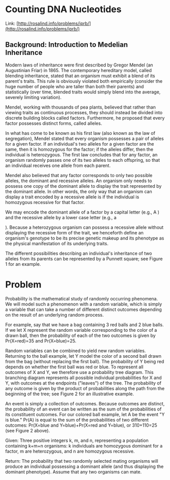 
# Counting DNA Nucleotides

Link: [http://rosalind.info/problems/iprb/](http://rosalind.info/problems/iprb/)

## Background: Introduction to Medelian Inheritance

Modern laws of inheritance were first described by Gregor Mendel (an Augustinian Friar) in 1865. The contemporary hereditary model, called blending inheritance, stated that an organism must exhibit a blend of its parent's traits. This rule is obviously violated both empirically (consider the huge number of people who are taller than both their parents) and statistically (over time, blended traits would simply blend into the average, severely limiting variation).

Mendel, working with thousands of pea plants, believed that rather than viewing traits as continuous processes, they should instead be divided into discrete building blocks called factors. Furthermore, he proposed that every factor possesses distinct forms, called alleles.

In what has come to be known as his first law (also known as the law of segregation), Mendel stated that every organism possesses a pair of alleles for a given factor. If an individual's two alleles for a given factor are the same, then it is homozygous for the factor; if the alleles differ, then the individual is heterozygous. The first law concludes that for any factor, an organism randomly passes one of its two alleles to each offspring, so that an individual receives one allele from each parent.

Mendel also believed that any factor corresponds to only two possible alleles, the dominant and recessive alleles. An organism only needs to possess one copy of the dominant allele to display the trait represented by the dominant allele. In other words, the only way that an organism can display a trait encoded by a recessive allele is if the individual is homozygous recessive for that factor.

We may encode the dominant allele of a factor by a capital letter (e.g., A
) and the recessive allele by a lower case letter (e.g., a

). Because a heterozygous organism can possess a recessive allele without displaying the recessive form of the trait, we henceforth define an organism's genotype to be its precise genetic makeup and its phenotype as the physical manifestation of its underlying traits.

The different possibilities describing an individual's inheritance of two alleles from its parents can be represented by a Punnett square; see Figure 1 for an example.

# Problem

Probability is the mathematical study of randomly occurring phenomena. We will model such a phenomenon with a random variable, which is simply a variable that can take a number of different distinct outcomes depending on the result of an underlying random process.

For example, say that we have a bag containing 3 red balls and 2 blue balls. If we let X
represent the random variable corresponding to the color of a drawn ball, then the probability of each of the two outcomes is given by Pr(X=red)=35 and Pr(X=blue)=25.

Random variables can be combined to yield new random variables. Returning to the ball example, let Y model the color of a second ball drawn from the bag (without replacing the first ball). The probability of Y being red depends on whether the first ball was red or blue. To represent all outcomes of X and Y, we therefore use a probability tree diagram. This branching diagram represents all possible individual probabilities for X and Y, with outcomes at the endpoints ("leaves") of the tree. The probability of any outcome is given by the product of probabilities along the path from the beginning of the tree; see Figure 2 for an illustrative example.

An event is simply a collection of outcomes. Because outcomes are distinct, the probability of an event can be written as the sum of the probabilities of its constituent outcomes. For our colored ball example, let A be the event "Y is blue." Pr(A) is equal to the sum of the probabilities of two different outcomes: Pr(X=blue and Y=blue)+Pr(X=red and Y=blue), or 310+110=25 (see Figure 2 above).

Given: Three positive integers k, m, and n, representing a population containing k+m+n organisms: k individuals are homozygous dominant for a factor, m are heterozygous, and n are homozygous recessive.

Return: The probability that two randomly selected mating organisms will produce an individual possessing a dominant allele (and thus displaying the dominant phenotype). Assume that any two organisms can mate.